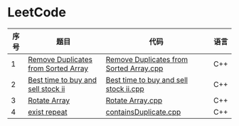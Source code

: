 # LeetCode

|序号|题目|代码|语言|
|----|----|----|----|
|1| [Remove Duplicates from Sorted Array](https://leetcode-cn.com/problems/remove-duplicates-from-sorted-array/description/)|[Remove Duplicates from Sorted Array.cpp](https://github.com/ice-tong/LeetCode/blob/master/Array/Remove%20Duplicates%20from%20Sorted%20Array.cpp)|C++|
|2|[Best time to buy and sell stock ii](https://leetcode-cn.com/explore/interview/card/top-interview-questions-easy/1/array/22/)|[Best time to buy and sell stock ii.cpp](https://github.com/ice-tong/LeetCode/blob/master/Array/Best%20time%20to%20buy%20and%20sell%20stock%20ii.cpp)|C++|
|3|[Rotate Array](https://leetcode-cn.com/explore/interview/card/top-interview-questions-easy/1/array/23/)|[Rotate Array.cpp](https://github.com/ice-tong/LeetCode/blob/master/Array/Rotate%20Array.cpp)|C++|
|4|[exist repeat](https://leetcode-cn.com/explore/interview/card/top-interview-questions-easy/1/array/24/)|[containsDuplicate.cpp](https://github.com/ice-tong/LeetCode/blob/master/Array/containsDuplicate.cpp)|C++|
